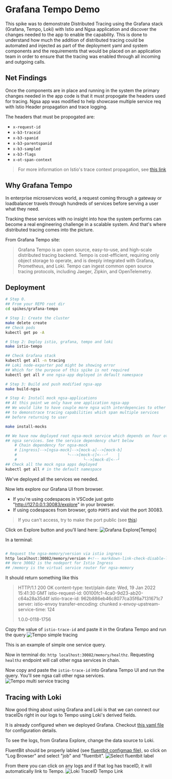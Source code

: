 # Grafana Tempo Demo

This spike was to demonstrate Distributed Tracing using the Grafana stack (Grafana, Tempo, Loki) with Istio and Ngsa application and discover the changes needed to the app to enable the capability.  This is done to understand how much the addition of distributed tracing could be automated and injected as part of the deployment yaml and system components and the requirements that would be placed on an application team in order to ensure that the tracing was enabled through all incoming and outgoing calls.

## Net Findings

Once the components are in place and running in the system the primary changes needed in the app code is that it must propogate the headers used for tracing.  Ngsa app was modified to help showcase multiple service req with Istio Header propagation and trace logging.

The headers that must be propogated are:

- `x-request-id`
- `x-b3-traceid`
- `x-b3-spanid`
- `x-b3-parentspanid`
- `x-b3-sampled`
- `x-b3-flags`
- `x-ot-span-context`

> For more information on Istio's trace context propagation, see [this link](https://istio.io/latest/docs/tasks/observability/distributed-tracing/)

## Why Grafana Tempo

In enterprise microservices world, a request coming through a gateway or
loadbalancer travels through hundreds of services before serving a user
what they need.

Tracking these services with no insight into how the system performs can become
a real engineering challenge in a scalable system. And that's where distributed
tracing comes into the picture.

From Grafana Tempo site:
> Grafana Tempo is an open source, easy-to-use, and high-scale distributed
> tracing backend. Tempo is cost-efficient, requiring only object storage to
> operate, and is deeply integrated with Grafana, Prometheus, and Loki.
> Tempo can ingest common open source tracing protocols, including Jaeger,
> Zipkin, and OpenTelemetry.

## Deployment

```bash
# Step 0. 
## From your REPO root dir
cd spikes/grafana-tempo

# Step 1: Create the cluster
make delete create
## Check pods
kubectl get po -A

# Step 2: Deploy istio, grafana, tempo and loki
make istio-tempo

## Check Grafana stack
kubectl get all -n tracing
## Loki node-exporter pod might be showing error
## Which for the purpose of this spike is not required
kubectl get all # one ngsa-app deployed in default namespace

# Step 3: Build and push modified ngsa-app
make build-ngsa

# Step 4: Install mock ngsa-applications
## At this point we only have one application ngsa-app
## We would like to have couple more ngsa with interdepencies to other ngsa apps
## to demonstrace tracing capabilities which span multiple services
## before returning to user

make install-mocks

## We have now deployed root ngsa-mock service which depends on four other 
## ngsa services. See the service dependency chart below
    # Chain dependency for ngsa-mock
    # [ingress]-->[ngsa-mock]-->[mock-a]-->[mock-b]
    #                      └--->[mock-c]<---┘    |
    #                             └-->[mock-d]<--┘
## Check all the mock ngsa apps deployed
kubectl get all # in the default namespace

```

We've deployed all the services we needed.

Now lets explore our Grafana UI from browser.
<!-- markdown-link-check-disable-next-line -->
- If you're using codespaces in VSCode just goto "http://127.0.0.1:30083/explore" in your browser.
- If using codespaces from browser, goto `PORTS` and visit the port 30083.

> If you can't access, try to make the port public (see [this](https://docs.github.com/en/codespaces/developing-in-codespaces/forwarding-ports-in-your-codespace#sharing-a-port))

Click on Explore button and you'll land here:
![Grafana Explore[Tempo]](imgs/tempo_landing.png)

In a terminal:

```bash

# Request the ngsa-memory/version via istio ingress
http localhost:30082/memory/version #<!-- markdown-link-check-disable-line -->
## Here 30082 is the nodeport for Istio Ingress
## /memory is the virtual service router for ngsa-memory

```

It should return something like this

> HTTP/1.1 200 OK
> content-type: text/plain
> date: Wed, 19 Jan 2022 15:41:30 GMT
> istio-request-id: 00100fc1-4ca0-9d23-ab20-c64a28a35d4f
> istio-trace-id: 962b886eb46c8077ca35f6a7131671c7
> server: istio-envoy
> transfer-encoding: chunked
> x-envoy-upstream-service-time: 124
>
> 1.0.0-0118-1756

Copy the value of `istio-trace-id` and paste it in the Grafana Tempo and run the query
![Tempo simple tracing](imgs/tempo_query_simple.png)

This is an example of simple one service query.

Now in terminal do: `http localhost:30082/memory/healthz`. Requesting `healthz`
endpoint will call other ngsa services in chain.

Now copy and paste the `istio-trace-id` into Grafana Tempo UI and run the query.
You'll see ngsa call other ngsa services.
![Tempo multi service tracing](imgs/tempo_multi_service.png)

## Tracing with Loki

Now good thing about using Grafana and Loki is that we can connect our traceIDs
right in our logs to Tempo using Loki's derived fields.

It is already configured when we deployed Grafana.
Checkout  [this yaml file](./istio/grafana-single-values.yaml) for configuration details.

To see the logs, from Grafana Explore, change the data source to Loki.

FluentBit should be properly labled (see [fluentbit configmap file](./istio/fluentbit/configmap.yaml)), so click on "Log Browser" and select "job" and "fluentbit".
![Select fluentbit label](imgs/tempo_loki_fb.png)

From there you can click on any logs and if that log has traceID, it will
automatically link to Tempo.
![Loki TraceID Tempo Link](imgs/tempo_loki_tempo.png)
